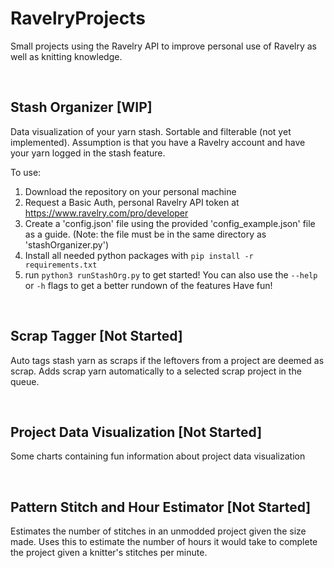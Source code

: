 # RavelryProjects
Small projects using the Ravelry API to improve personal use of Ravelry as well as knitting knowledge.

<br />

## Stash Organizer [WIP]
Data visualization of your yarn stash. Sortable and filterable (not yet implemented). Assumption is that you have a Ravelry account and have your yarn logged in the stash feature.<p><p>
To use:<p>
1. Download the repository on your personal machine
2. Request a Basic Auth, personal Ravelry API token at https://www.ravelry.com/pro/developer
3. Create a 'config.json' file using the provided 'config_example.json' file as a guide. (Note: the file must be in the same directory as 'stashOrganizer.py')
4. Install all needed python packages with `pip install -r requirements.txt`
5. run `python3 runStashOrg.py` to get started! You can also use the `--help` or `-h` flags to get a better rundown of the features
Have fun!

<br />

## Scrap Tagger [Not Started]
Auto tags stash yarn as scraps if the leftovers from a project are deemed as scrap. Adds scrap yarn automatically to a selected scrap project in the queue.

<br />

## Project Data Visualization [Not Started]
Some charts containing fun information about project data visualization

<br />

## Pattern Stitch and Hour Estimator [Not Started]
Estimates the number of stitches in an unmodded project given the size made. Uses this to estimate the number of hours it would take to complete the project given a knitter's stitches per minute. 